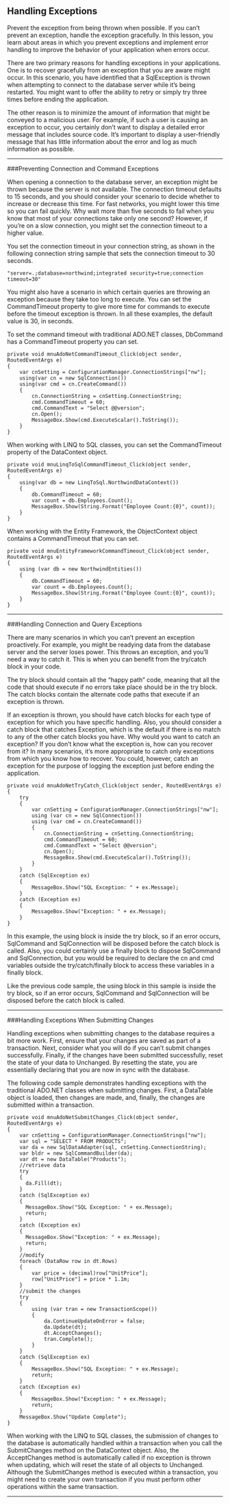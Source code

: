 Handling Exceptions
---

Prevent the exception
from being thrown when possible. If you can’t prevent an exception, handle the exception
gracefully. In this lesson, you learn about areas in which you prevent exceptions and implement
error handling to improve the behavior of your application when errors occur.

There are two primary reasons for handling exceptions in your applications. One is to recover
gracefully from an exception that you are aware might occur. In this scenario, you have
identified that a SqlException is thrown when attempting to connect to the database server
while it’s being restarted. You might want to offer the ability to retry or simply try three times
before ending the application.

The other reason is to minimize the amount of information that might be conveyed to a
malicious user. For example, if such a user is causing an exception to occur, you certainly don’t
want to display a detailed error message that includes source code. It’s important to display a
user-friendly message that has little information about the error and log as much information
as possible.

---

###Preventing Connection and Command Exceptions

When opening a connection to the database server, an exception might be thrown because
the server is not available. The connection timeout defaults to 15 seconds, and you should
consider your scenario to decide whether to increase or decrease this time. For fast networks,
you might lower this time so you can fail quickly. Why wait more than five seconds to fail
when you know that most of your connections take only one second? However, if you’re on a
slow connection, you might set the connection timeout to a higher value.

You set the connection timeout in your connection string, as shown in the following connection
string sample that sets the connection timeout to 30 seconds.

```
"server=.;database=northwind;integrated security=true;connection timeout=30"
```

You might also have a scenario in which certain queries are throwing an exception because
they take too long to execute. You can set the CommandTimeout property to give more time
for commands to execute before the timeout exception is thrown. In all these examples, the
default value is 30, in seconds.

To set the command timeout with traditional ADO.NET classes, DbCommand has a
CommandTimeout property you can set.

```
private void mnuAdoNetCommandTimeout_Click(object sender, RoutedEventArgs e)
{
    var cnSetting = ConfigurationManager.ConnectionStrings["nw"];
    using(var cn = new SqlConnection())
    using(var cmd = cn.CreateCommand())
    {
        cn.ConnectionString = cnSetting.ConnectionString;
        cmd.CommandTimeout = 60;
        cmd.CommandText = "Select @@version";
        cn.Open();
        MessageBox.Show(cmd.ExecuteScalar().ToString());
    }
}
```

When working with LINQ to SQL classes, you can set the CommandTimeout property of
the DataContext object.

```
private void mnuLinqToSqlCommandTimeout_Click(object sender, RoutedEventArgs e)
{
    using(var db = new LinqToSql.NorthwindDataContext())
    {
        db.CommandTimeout = 60;
        var count = db.Employees.Count();
        MessageBox.Show(String.Format("Employee Count:{0}", count));
    }
}
```

When working with the Entity Framework, the ObjectContext object contains a
CommandTimeout that you can set.

```
private void mnuEntityFrameworkCommandTimeout_Click(object sender, RoutedEventArgs e)
{
    using (var db = new NorthwindEntities())
    {
        db.CommandTimeout = 60;
        var count = db.Employees.Count();
        MessageBox.Show(String.Format("Employee Count:{0}", count));
    }
}
```

---

###Handling Connection and Query Exceptions

There are many scenarios in which you can’t prevent an exception proactively. For example,
you might be readying data from the database server and the server loses power. This
throws an exception, and you’ll need a way to catch it. This is when you can benefit from the
try/catch block in your code.

The try block should contain all the “happy path” code, meaning that all the code that
should execute if no errors take place should be in the try block. The catch blocks contain the
alternate code paths that execute if an exception is thrown.

If an exception is thrown, you should have catch blocks for each type of exception for
which you have specific handling. Also, you should consider a catch block that catches
Exception,
which is the default if there is no match to any of the other catch blocks you have.
Why would you want to catch an exception? If you don’t know what the exception is, how can
you recover from it? In many scenarios, it’s more appropriate to catch only exceptions from
which you know how to recover. You could, however, catch an exception for the purpose of
logging the exception just before ending the application.

```
private void mnuAdoNetTryCatch_Click(object sender, RoutedEventArgs e)
{
    try
    {
        var cnSetting = ConfigurationManager.ConnectionStrings["nw"];
        using (var cn = new SqlConnection())
        using (var cmd = cn.CreateCommand())
        {
            cn.ConnectionString = cnSetting.ConnectionString;
            cmd.CommandTimeout = 60;
            cmd.CommandText = "Select @@version";
            cn.Open();
            MessageBox.Show(cmd.ExecuteScalar().ToString());
        }
    }
    catch (SqlException ex)
    {
        MessageBox.Show("SQL Exception: " + ex.Message);
    }
    catch (Exception ex)
    {
        MessageBox.Show("Exception: " + ex.Message);
    }
}
```

In this example, the using block is inside the try block, so if an error occurs, SqlCommand
and SqlConnection will be disposed before the catch block is called. Also, you could certainly
use a finally block to dispose SqlCommand and SqlConnection, but you would be required to
declare the cn and cmd variables outside the try/catch/finally block to access these variables
in a finally block.

Like the previous code sample, the using block in this sample is inside the try block, so if
an error occurs, SqlCommand and SqlConnection will be disposed before the catch block is
called.

---

###Handling Exceptions When Submitting Changes

Handling exceptions when submitting changes to the database requires a bit more work.
First, ensure that your changes are saved as part of a transaction. Next, consider what you will
do if you can’t submit changes successfully. Finally, if the changes have been submitted successfully,
reset the state of your data to Unchanged. By resetting the state, you are essentially
declaring that you are now in sync with the database.

The following code sample demonstrates handling exceptions with the traditional
ADO.NET classes when submitting changes. First, a DataTable object is loaded, then changes
are made, and, finally, the changes are submitted within a transaction.

```
private void mnuAdoNetSubmitChanges_Click(object sender, RoutedEventArgs e)
{
    var cnSetting = ConfigurationManager.ConnectionStrings["nw"];
    var sql = "SELECT * FROM PRODUCTS";
    var da = new SqlDataAdapter(sql, cnSetting.ConnectionString);
    var bldr = new SqlCommandBuilder(da);
    var dt = new DataTable("Products");
    //retrieve data
    try
    {
      da.Fill(dt);
    }
    catch (SqlException ex)
    {
      MessageBox.Show("SQL Exception: " + ex.Message);
      return;
    }
    catch (Exception ex)
    {
      MessageBox.Show("Exception: " + ex.Message);
      return;
    }
    //modify
    foreach (DataRow row in dt.Rows)
    {
        var price = (decimal)row["UnitPrice"];
        row["UnitPrice"] = price * 1.1m;
    }
    //submit the changes
    try
    {
        using (var tran = new TransactionScope())
        {
            da.ContinueUpdateOnError = false;
            da.Update(dt);
            dt.AcceptChanges();
            tran.Complete();
        }
    }
    catch (SqlException ex)
    {
        MessageBox.Show("SQL Exception: " + ex.Message);
        return;
    }
    catch (Exception ex)
    {
        MessageBox.Show("Exception: " + ex.Message);
        return;
    }
    MessageBox.Show("Update Complete");
}
```

When working with the LINQ to SQL classes, the submission of changes to the database is
automatically handled within a transaction when you call the SubmitChanges method on the
DataContext object. Also, the AcceptChanges method is automatically called if no exception
is thrown when updating, which will reset the state of all objects to Unchanged. Although the
SubmitChanges method is executed within a transaction, you might need to create your own
transaction if you must perform other operations within the same transaction.

----
